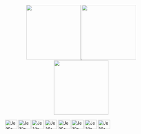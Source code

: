 <div align="center">
  <a href="https://github.com/JeanGS8">
  <img height="180em" src="https://github-readme-stats.vercel.app/api?username=JeanGS8&hide_border=true&include_all_commits=true&count_private=true&show_icons=true&line_height=30&theme=nord"/>
  <img height="180em" src="https://github-readme-stats.vercel.app/api?username=JeanGS8&show_icons=true&theme=tokyonight&include_all_commits=true&count_private=true"/>
  <img height="180em" src="https://github-readme-stats.vercel.app/api/top-langs/?username=JeanGS8&layout=compact&langs_count=7&theme=tokyonight"/>
</div>

<div style="display: inline_block"><br>
  <img align="center" alt="Jean-Js" height="30" width="40" src="https://cdn.jsdelivr.net/gh/devicons/devicon@latest/icons/javascript/javascript-original.svg">
  <img align="center" alt="Jean-Ts" height="30" width="40" src="https://cdn.jsdelivr.net/gh/devicons/devicon@latest/icons/typescript/typescript-original.svg">
  <img align="center" alt="Jean-HTML" height="30" width="40" src="https://cdn.jsdelivr.net/gh/devicons/devicon@latest/icons/html5/html5-original.svg">
  <img align="center" alt="Jean-CSS" height="30" width="40" src="https://cdn.jsdelivr.net/gh/devicons/devicon@latest/icons/css3/css3-original.svg" />        
  <img align="center" alt="Jean-Node" height="30" width="40" src="https://cdn.jsdelivr.net/gh/devicons/devicon@latest/icons/nodejs/nodejs-original.svg">
  <img align="center" alt="Jean-Nest" height="30" width="40" src="https://cdn.jsdelivr.net/gh/devicons/devicon@latest/icons/nestjs/nestjs-original.svg" />
  <img align="center" alt="Jean-React" height="30" width="40" src="https://cdn.jsdelivr.net/gh/devicons/devicon@latest/icons/react/react-original.svg">
  <img align="center" alt="Jean-MUI" height="30" width="40" src="https://cdn.jsdelivr.net/gh/devicons/devicon@latest/icons/materialui/materialui-original.svg">
</div>
